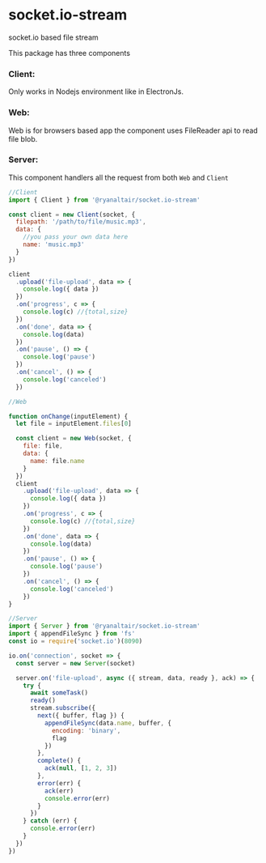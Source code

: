 # socket.io-stream

socket.io based file stream

This package has three components

### Client:

  Only works in Nodejs environment like in ElectronJs.

### Web:

  Web is for browsers based app the component uses FileReader api to read file blob.

### Server:
  This component handlers all the request from both `Web` and `Client`

```js
//Client
import { Client } from '@ryanaltair/socket.io-stream'

const client = new Client(socket, {
  filepath: '/path/to/file/music.mp3',
  data: {
    //you pass your own data here
    name: 'music.mp3'
  }
})

client
  .upload('file-upload', data => {
    console.log({ data })
  })
  .on('progress', c => {
    console.log(c) //{total,size}
  })
  .on('done', data => {
    console.log(data)
  })
  .on('pause', () => {
    console.log('pause')
  })
  .on('cancel', () => {
    console.log('canceled')
  })
```

```js
//Web

function onChange(inputElement) {
  let file = inputElement.files[0]

  const client = new Web(socket, {
    file: file,
    data: {
      name: file.name
    }
  })
  client
    .upload('file-upload', data => {
      console.log({ data })
    })
    .on('progress', c => {
      console.log(c) //{total,size}
    })
    .on('done', data => {
      console.log(data)
    })
    .on('pause', () => {
      console.log('pause')
    })
    .on('cancel', () => {
      console.log('canceled')
    })
}
```

```js
//Server
import { Server } from '@ryanaltair/socket.io-stream'
import { appendFileSync } from 'fs'
const io = require('socket.io')(8090)

io.on('connection', socket => {
  const server = new Server(socket)

  server.on('file-upload', async ({ stream, data, ready }, ack) => {
    try {
      await someTask()
      ready()
      stream.subscribe({
        next({ buffer, flag }) {
          appendFileSync(data.name, buffer, {
            encoding: 'binary',
            flag
          })
        },
        complete() {
          ack(null, [1, 2, 3])
        },
        error(err) {
          ack(err)
          console.error(err)
        }
      })
    } catch (err) {
      console.error(err)
    }
  })
})
```